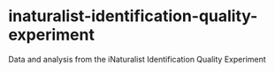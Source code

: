 # inaturalist-identification-quality-experiment
Data and analysis from the iNaturalist Identification Quality Experiment
